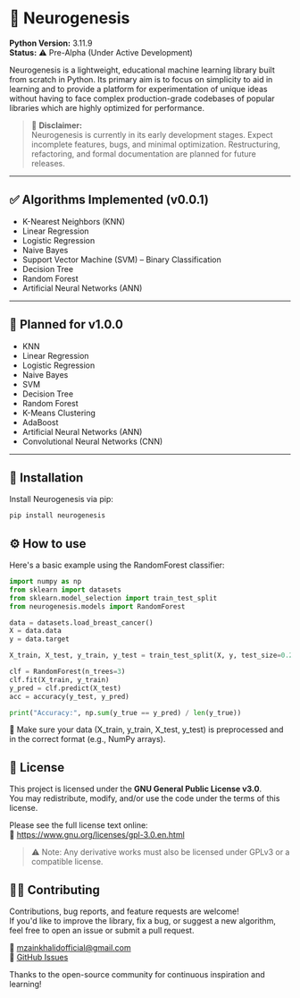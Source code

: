 # 🧠 Neurogenesis

**Python Version:** 3.11.9  
**Status:** ⚠️ Pre-Alpha (Under Active Development)

Neurogenesis is a lightweight, educational machine learning library built from scratch in Python. Its primary aim is to focus on simplicity to aid in learning and to provide a platform for experimentation of unique ideas without having to face complex production-grade codebases of popular libraries which are highly optimized for performance.

> 🚧 **Disclaimer:**  
> Neurogenesis is currently in its early development stages. Expect incomplete features, bugs, and minimal optimization. Restructuring, refactoring, and formal documentation are planned for future releases.

---

## ✅ Algorithms Implemented (v0.0.1)

- K-Nearest Neighbors (KNN)
- Linear Regression
- Logistic Regression
- Naive Bayes
- Support Vector Machine (SVM) – Binary Classification
- Decision Tree
- Random Forest
- Artificial Neural Networks (ANN) 

---

## 📌 Planned for v1.0.0

- KNN  
- Linear Regression  
- Logistic Regression  
- Naive Bayes  
- SVM  
- Decision Tree  
- Random Forest  
- K-Means Clustering  
- AdaBoost  
- Artificial Neural Networks (ANN) 
- Convolutional Neural Networks (CNN)  

---

## 🚀 Installation

Install Neurogenesis via pip:

```bash
pip install neurogenesis
```

## ⚙️ How to use
Here's a basic example using the RandomForest classifier:

```python 
import numpy as np
from sklearn import datasets
from sklearn.model_selection import train_test_split
from neurogenesis.models import RandomForest

data = datasets.load_breast_cancer()
X = data.data
y = data.target

X_train, X_test, y_train, y_test = train_test_split(X, y, test_size=0.2, random_state=42)

clf = RandomForest(n_trees=3)
clf.fit(X_train, y_train)
y_pred = clf.predict(X_test)
acc = accuracy(y_test, y_pred)

print("Accuracy:", np.sum(y_true == y_pred) / len(y_true))

```

🧪 Make sure your data (X_train, y_train, X_test, y_test) is preprocessed and in the correct format (e.g., NumPy arrays).

## 📄 License

This project is licensed under the **GNU General Public License v3.0**.  
You may redistribute, modify, and/or use the code under the terms of this license.

Please see the full license text online:  
🔗 https://www.gnu.org/licenses/gpl-3.0.en.html

> ⚠️ Note: Any derivative works must also be licensed under GPLv3 or a compatible license.

## 🙋‍♂️ Contributing

Contributions, bug reports, and feature requests are welcome!  
If you'd like to improve the library, fix a bug, or suggest a new algorithm, feel free to open an issue or submit a pull request.

📧 mzainkhalidofficial@gmail.com  
🔗 [GitHub Issues](https://github.com/ZainKhalidOfficial/neurogenesis/issues)

Thanks to the open-source community for continuous inspiration and learning!